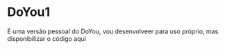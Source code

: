# DoYou1
É uma versão pessoal do DoYou, vou desenvolveer para uso próprio, mas disponibilizar o código aqui
